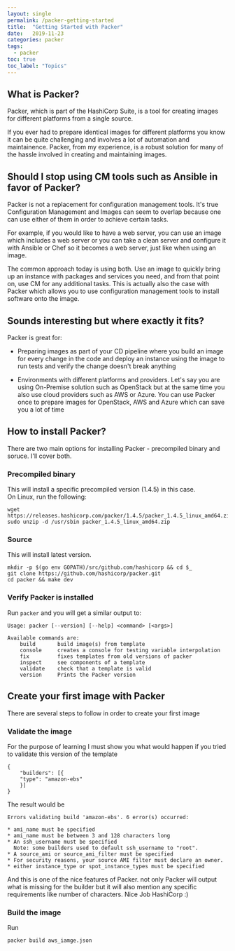 ```yaml
---
layout: single
permalink: /packer-getting-started
title:  "Getting Started with Packer"
date:   2019-11-23
categories: packer
tags:
  - packer
toc: true
toc_label: "Topics"
---
```


## What is Packer?

Packer, which is part of the HashiCorp Suite, is a tool for creating images for different platforms from a single source.

If you ever had to prepare identical images for different platforms you know it can be quite challenging and involves a lot of automation and maintainence. Packer, from my experience, is a robust solution for many of the hassle involved in creating and maintaining images.

## Should I stop using CM tools such as Ansible in favor of Packer?

Packer is not a replacement for configuration management tools. It's true Configuration Management and Images can seem to overlap because one can use either of them in order to achieve certain tasks.

For example, if you would like to have a web server, you can use an image which includes a web server or you can take a clean server and configure it with Ansible or Chef so it becomes a web server, just like when using an image.

The common approach today is using both. Use an image to quickly bring up an instance with packages and services you need, and from that point on, use CM for any additional tasks. This is actually also the case with Packer which allows you to use configuration management tools to install software onto the image.

## Sounds interesting but where exactly it fits?

Packer is great for:

* Preparing images as part of your CD pipeline where you build an image for every change in the code and deploy an instance using the image to run tests and verify the change doesn't break anything

* Environments with different platforms and providers. Let's say you are using On-Premise solution such as OpenStack but at the same time you also use cloud providers such as AWS or Azure. You can use Packer once to prepare images for OpenStack, AWS and Azure which can save you a lot of time

## How to install Packer?

There are two main options for installing Packer - precompiled binary and soruce. I'll cover both.

### Precompiled binary

This will install a specific precompiled version (1.4.5) in this case.<br>
On Linux, run the following:

```
wget https://releases.hashicorp.com/packer/1.4.5/packer_1.4.5_linux_amd64.zip
sudo unzip -d /usr/sbin packer_1.4.5_linux_amd64.zip
```

### Source

This will install latest version.

```
mkdir -p $(go env GOPATH)/src/github.com/hashicorp && cd $_
git clone https://github.com/hashicorp/packer.git
cd packer && make dev
```

### Verify Packer is installed

Run `packer` and you will get a similar output to:

```
Usage: packer [--version] [--help] <command> [<args>]

Available commands are:
    build       build image(s) from template
    console     creates a console for testing variable interpolation
    fix         fixes templates from old versions of packer
    inspect     see components of a template
    validate    check that a template is valid
    version     Prints the Packer version
```

## Create your first image with Packer

There are several steps to follow in order to create your first image

### Validate the image


For the purpose of learning I must show you what would happen if you tried to validate this version of the template

```
{       
    "builders": [{
    "type": "amazon-ebs"
    }]                                                                                                                                                                       
}
```

The result would be

```
Errors validating build 'amazon-ebs'. 6 error(s) occurred:

* ami_name must be specified
* ami_name must be between 3 and 128 characters long
* An ssh_username must be specified
  Note: some builders used to default ssh_username to "root".
* A source_ami or source_ami_filter must be specified
* For security reasons, your source AMI filter must declare an owner.
* either instance_type or spot_instance_types must be specified
```

And this is one of the nice features of Packer. not only Packer will output what is missing for the builder but it will also mention any specific requirements like number of characters. Nice Job HashiCorp :)

### Build the image

Run

```
packer build aws_iamge.json
```
